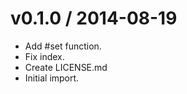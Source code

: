 v0.1.0 / 2014-08-19
==================

 * Add #set function.
 * Fix index.
 * Create LICENSE.md
 * Initial import.
